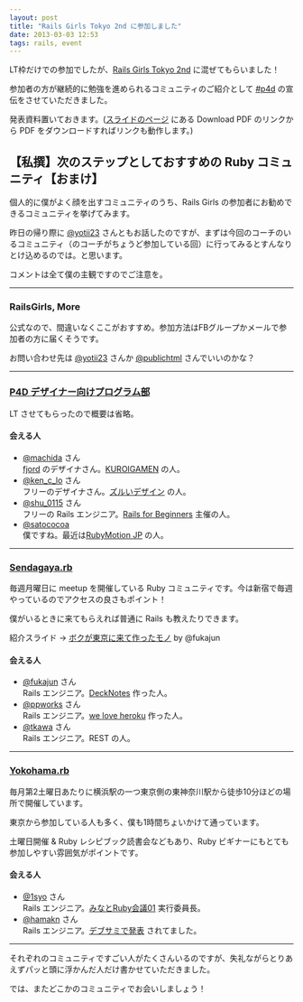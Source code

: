 ```yaml
---
layout: post
title: "Rails Girls Tokyo 2nd に参加しました"
date: 2013-03-03 12:53
tags: rails, event
---
```

LT枠だけでの参加でしたが、[Rails Girls Tokyo 2nd](http://railsgirls.com/tokyo) に混ぜてもらいました！

参加者の方が継続的に勉強を進められるコミュニティのご紹介として [#p4d](http://prog4designer.github.com/) の宣伝をさせていただきました。

発表資料置いておきます。([スライドのページ](https://speakerdeck.com/satococoa/p4d-rails-girls-tokyo-2nd) にある Download PDF のリンクから PDF をダウンロードすればリンクも動作します。)

<script async class="speakerdeck-embed" data-id="b3a93dc064cc013060a912313916f057" data-ratio="1.2994923857868" src="//speakerdeck.com/assets/embed.js"></script>


## 【私撰】次のステップとしておすすめの Ruby コミュニティ【おまけ】

個人的に僕がよく顔を出すコミュニティのうち、Rails Girls の参加者にお勧めできるコミュニティを挙げてみます。

昨日の帰り際に [@yotii23](https://twitter.com/yotii23) さんともお話したのですが、まずは今回のコーチのいるコミュニティ（のコーチがちょうど参加している回）に行ってみるとすんなりとけ込めるのでは。と思います。

コメントは全て僕の主観ですのでご注意を。

----

### RailsGirls, More

公式なので、間違いなくここがおすすめ。参加方法はFBグループかメールで参加者の方に届くそうです。

お問い合わせ先は [@yotii23](https://twitter.com/yotii23) さんか [@publichtml](https://twitter.com/publichtml) さんでいいのかな？

----

### [P4D デザイナー向けプログラム部](http://prog4designer.github.com/)
LT させてもらったので概要は省略。

#### 会える人
- [@machida](http://twitter.com/machida) さん  
[fjord](http://fjord.jp) のデザイナさん。[KUROIGAMEN](http://kuroigamen.com) の人。
- [@ken_c_lo](http://twitter.com/ken_c_lo) さん  
フリーのデザイナさん。[ズルいデザイン](https://speakerdeck.com/ken_c_lo/zurui-design) の人。
- [@shu_0115](https://twitter.com/shu_0115) さん  
フリーの Rails エンジニア。[Rails for Beginners](http://rails4beginners.github.com/home/) 主催の人。
- [@satococoa](http://twitter.com/satococoa)  
僕ですね。最近は[RubyMotion JP](http://rubymotion.jp) の人。

----

### [Sendagaya.rb](https://ishikitakai.com/groups/1)

毎週月曜日に meetup を開催している Ruby コミュニティです。今は新宿で毎週やっているのでアクセスの良さもポイント！

僕がいるときに来てもらえれば普通に Rails も教えたりできます。

紹介スライド -> [ボクが東京に来て作ったモノ](http://decknotes.com/slides/17) by @fukajun


#### 会える人
- [@fukajun](http://twitter.com/fukajun) さん  
Rails エンジニア。[DeckNotes](http://decknotes.com/) 作った人。
- [@ppworks](http://twitter.com/ppworks) さん  
Rails エンジニア。[we love heroku](http://welove.herokuapp.com) 作った人。
- [@tkawa](https://twitter.com/tkawa) さん  
Rails エンジニア。REST の人。

----

### [Yokohama.rb](http://bukt.org/groups/3)

毎月第2土曜日あたりに横浜駅の一つ東京側の東神奈川駅から徒歩10分ほどの場所で開催しています。

東京から参加している人も多く、僕も1時間ちょいかけて通っています。

土曜日開催 & Ruby レシピブック読書会などもあり、Ruby ビギナーにもとても参加しやすい雰囲気がポイントです。

#### 会える人
- [@1syo](https://twitter.com/1syo) さん    
Rails エンジニア。[みなとRuby会議01](http://regional.rubykaigi.org/minato01) 実行委員長。
- [@hamakn](https://twitter.com/hamakn) さん  
Rails エンジニア。[デブサミで発表](http://d.hatena.ne.jp/hamakn/20130217) されてました。

----

それぞれのコミュニティですごい人がたくさんいるのですが、失礼ながらとりあえずパッと頭に浮かんだ人だけ書かせていただきました。

では、またどこかのコミュニティでお会いしましょう！
